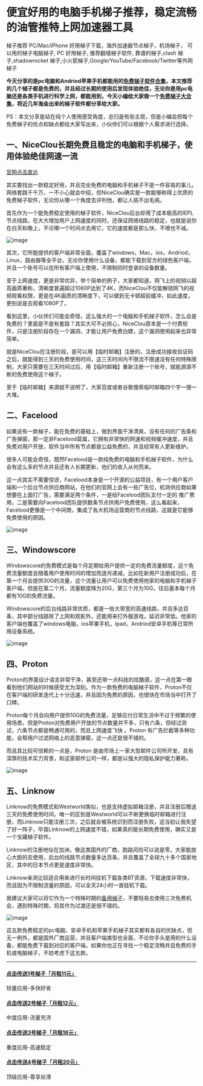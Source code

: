 # 便宜好用的电脑手机梯子推荐，稳定流畅的油管推特上网加速器工具
梯子推荐 PC/Mac/iPhone 好用梯子下载，海外加速器节点梯子，机场梯子， 可以用的梯子电脑梯子, PC 好用梯子, 推荐翻墙梯子软件,  靠谱的梯子,clash 梯子,shadowrocket 梯子,小火箭梯子,Google/YouTube/Facebook/Twitter等外网梯子

**今天分享的是pc电脑和Andriod苹果手机都能用的[免费梯子软件合集](https://github.com/Tecnono/tizi-4)，本文推荐的几个梯子都是免费的，并且经过长期的使用后发现体验绝佳，无论你是用pc电脑还是各类手机进行科学上网，都能用到，今天小编给大家做一个[免费梯子大合集](https://2025vpn.gitbook.io/vpn-02)，将近几年淘金出来的梯子软件都分享给大家。**

PS：本文分享是站在纯个人使用感受角度，总归是有些主观，但是小编会把每个免费梯子的优点和缺点都给大家写出来，小伙伴们可以根据个人需求进行选择。

## 一、NiceClou长期免费且稳定的电脑和手机梯子，使用体验绝佳网速一流
[官网点击直达](https://go.1vpn.cc/nisi)

其实要找出一款稳定好用，并且完全免费的电脑和手机梯子不是一件容易的事儿，网络套路千千万，一不小心就会中招，但NiceClou确实是一款能够称得上优质的免费梯子软件，无论你从哪一个角度去评判他，都让人挑不出毛病。

首先作为一个能免费稳定使用的梯子软件，NiceClou后台却用了成本极高的IEPL节点线路，在大大增加用户上网速度的同时，还保证网络线路的稳定，也就是说你在白天和晚上，不论哪一个时间点去用它，它的速度都是那么快，不增也不减。

![image](https://github.com/Tecnono/tizi-1/assets/146306577/d76568ef-d1dd-4667-97f5-8ced70f8361a)


其次，它所能提供的客户端非常全面，覆盖了windows，Mac，ios，Andriod，Linux，路由器等全平台，无论你使用什么设备，都能下载到官方的绿色客户端，并且一个账号可以在所有客户端上使用，不限制同时登录的设备数量。

至于上网速度，更是非常优异，举个简单的例子，大家都知道，网飞上的视频以超高画质著称，清晰度普遍超过1080P达到了4K，而NiceClou不仅能解锁网飞的视频观看权限，更是在4K画质的清晰度下，可以做到无卡顿超前缓冲，如此速度，更别说是去观看1080P了。

看到这里，小伙伴们可能会奇怪，这么强大的一个电脑和手机梯子软件，怎么会是免费的？里面是不是有套路？其实大可不必担心，NiceClou原本是一个付费软件，只是注册阶段存在一个漏洞，才能让用户免费白嫖，这个漏洞使用起来也异常简单。

就是NiceClou在注册阶段，是可以用【临时邮箱】注册的，注册成功接收验证码之后，就能得到三天的免费使用时间，这三天时间内不限流不限速没有任何特殊限制，大家只需要在三天时间过后，用【临时邮箱】重新注册一个账号，就能源源不断的免费使用这个梯子。

至于【临时邮箱】来源就不说明了，大家百度或者谷歌搜索临时邮箱四个字一搜一大堆。

## 二、Facelood
如果说有一款梯子，能在免费的基础上，做到界面干净清爽，没有任何的广告条和广告弹窗，那一定非Facelood莫属，它拥有非常快的网速和视频缓冲速度，并且免费对用户开放，软件当中所有节点都是公益免费的，并且经常有人更新维护。

很多人可能会奇怪，既然Facelood是一款纯免费的电脑和手机梯子软件，为什么会有这么多的节点并且还有人长期更新，他们的收入从何而来。

这一点其实不需要惊讶，Facelood本身是一个开源的公益项目，有一个用户客户端和一个后台节点供应商网站，在他们的官网上会有一些广告位，机场供应商如果想要在上面打广告，需要满足两个条件，一是给Facelood团队支付一定的 推广费用，二是需要向Facelood团队提供数条节点供用户免费使用，这么看起来，Facelood更像是一个中间商，集成了各大机场运营商的节点线路，这就是它能够免费使用的原因。

![image](https://github.com/Tecnono/tizi-1/assets/146306577/8086918d-872c-41c6-af41-2678071da726)


## 三、Windowscore
Windowscore的免费模式是每个月定期给用户提供一定的免费流量额度，这个免费流量额度会随着用户使用时间的增加而逐月递减，比如在新用户注册成功后，在第一个月会提供30G的流量，这个流量让用户可以免费使用他家的电脑和手机梯子客户端，但是在第二个月，流量额度降为20G，第三个月为10G，往后基本每个月都有10G的免费流量。

Windowscore的后台线路非常优质，都是一些大带宽的高速线路，并且多达百条，其中部分线路除了上网和观影外，还能用来打外服游戏，延迟非常低。他家的客户端也覆盖了windows电脑，ios苹果手机，Ipad，Andriod安卓手机等日常所用设备系统。

![image](https://github.com/Tecnono/tizi-1/assets/146306577/0a4508ab-b45f-44aa-9c40-b21d3a4cdb5c)


## 四、Proton
Proton的界面设计语言非常干净，甚至还带一点科技的炫酷感，这一点在第一眼看到他们网站的时候感受尤为深刻。作为一款免费的电脑梯子软件，Proton不仅在客户端的研发迭代上十分迅速，并且因为免费的原因，也很快在市场当中打开了口碑。

Proton每个月会向用户提供10G的免费流量，足够应付日常生活中不过于频繁的使用场景。但是Proton对免费用户开放的节点数量并不多，只有六条，但经过测试，六条节点都是畅通可用的，而且上网速度飞快 。Proton 有广告拦截等多种功能，会帮用户过滤网络上的恶意弹窗，这一点还是很不错的。

而且其比较可信赖的一点是，Proton 是由市场上一家大型邮件公司所开发，具有深厚的技术实力背景，和这家邮件公司一样，都是以强大的隐私保护能力著称。

![image](https://github.com/Tecnono/tizi-1/assets/146306577/127ea898-5509-4db5-b0cc-2d4d9b30cdd8)


## 五、Linknow
Linknow的免费模式和Westworld类似，也是支持虚拟邮箱注册，并且注册后赠送三天的免费使用时间，唯一的区别是Westworld可以不断更换临时邮箱进行注册，而Linknow只能注册三次，之后就会被系统识别而注册失败，这当初让我失望了好一阵子，毕竟Linknow的上网速度不错，如果真的能长期免费使用，确实又是一个宝藏梯子软件。

Linknow的注册地址在加洲，像这类国外的厂商，跑路风险可以说是零，大家能放心大胆的去使用，后台的线路节点数量多达百条，并且覆盖了全球九十多个国家地区，其中的日本节点更是速度非常快。

Linknow亲测比较适合用来进行长时间挂机下载各类BT资源，下载速度非常快，而且因为不限制流量的原因，可以全天24小时一直挂机下载。

我建议大家可以将它作为一个特殊时期的[备用梯子](https://xiabk.com/thread-743.htm)，不要轻易去使用三次免费机会，遇到特殊时期，将其作为过渡还是很不错的。

![image](https://github.com/Tecnono/tizi-1/assets/146306577/d6659231-d3b1-4bfd-b2a3-d07d73698808)


这五款免费稳定的pc电脑、安卓手机和苹果手机梯子其实都有各自的优缺点，但无一例外，都是国外厂商运营，并且客户端类型也全面，不论你手头是用的什么设备，都能免费下载到对应的客户端，如果你也正在寻找一个稳定流畅并且免费的手机或电脑梯子，不妨考虑下这五款。

----------------

#### [点击传送1号梯子「月租11元」 ](https://go.1vpn.cc/ewan)
轻量应用-多快好省

#### [点击传送2号梯子「月租12元」 ](https://go.1vpn.cc/nisi)
中度应用-流量充沛

#### [点击传送3号梯子「月租18元」 ](https://go.1vpn.cc/suyu)
重度应用-高速稳定

#### [点击传送4号梯子「月租20元」 ](https://go.1vpn.cc/xxfeng)
顶级应用-尊享丝滑
